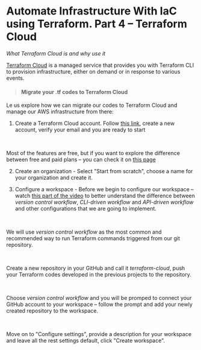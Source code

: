 # Automate Infrastructure With IaC using Terraform. Part 4 – Terraform Cloud

_What Terraform Cloud is and why use it_

[Terraform Cloud](https://cloud.hashicorp.com/products/terraform) is a managed service that provides you with Terraform CLI to provision infrastructure, either on demand or in response to various events.

> #### Migrate your .tf codes to Terraform Cloud
Le us explore how we can migrate our codes to Terraform Cloud and manage our AWS infrastructure from there:

1. Create a Terraform Cloud account. Follow [this link](https://app.terraform.io/signup/account), create a new account, verify your email and you are ready to start
<br>

Most of the features are free, but if you want to explore the difference between free and paid plans – you can check it on [this page](https://www.hashicorp.com/products/terraform/pricing)

2. Create an organization - Select "Start from scratch", choose a name for your organization and create it.

3. Configure a workspace - Before we begin to configure our workspace – watch [this part of the video](https://www.youtube.com/watch?v=m3PlM4erixY&t=287s) to better understand the difference between _version control workflow_, _CLI-driven workflow_ and _API-driven workflow_ and other configurations that we are going to implement.

<br>

We will use _version control workflow_ as the most common and recommended way to run Terraform commands triggered from our git repository.

<br>

Create a new repository in your GitHub and call it _terraform-cloud_, push your Terraform codes developed in the previous projects to the repository.

<br>

Choose _version control workflow_ and you will be promped to connect your GitHub account to your workspace – follow the prompt and add your newly created repository to the workspace.

<br>

Move on to "Configure settings", provide a description for your workspace and leave all the rest settings default, click "Create workspace".